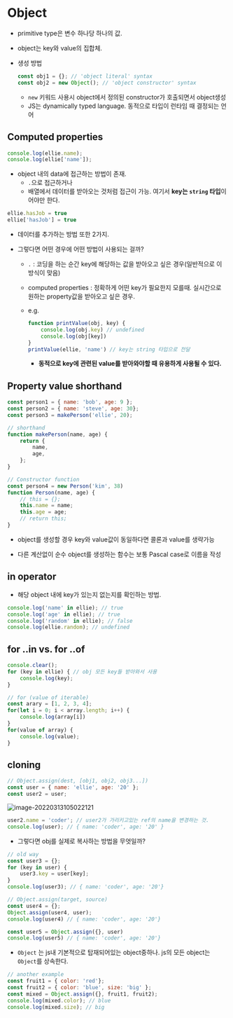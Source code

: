 # Object

- primitive type은 변수 하나당 하나의 값. 

- object는 key와 value의 집합체.

- 생성 방법

  ```js
  const obj1 = {}; // 'object literal' syntax
  const obj2 = new Object(); // 'object constructor' syntax
  ```

  - `new` 키워드 사용시 object에서 정의된  constructor가 호출되면서 object생성
  - JS는 dynamically typed language. 동적으로 타입이 런타임 때 결정되는 언어

## Computed properties

```js
console.log(ellie.name);
console.log(ellie['name']);
```

- object 내의 data에 접근하는 방법이 존재.
  - `.`으로 접근하거나
  - 배열에서 데이터를 받아오는 것처럼 접근이 가능. 여기서 **key는 `string` 타입**이어야만 한다.

```js
ellie.hasJob = true
ellie['hasJob'] = true
```

- 데이터를 추가하는 방법 또한 2가지.

- 그렇다면 어떤 경우에 어떤 방법이 사용되는 걸까?

  - `.` : 코딩을 하는 순간 key에 해당하는 값을 받아오고 싶은 경우(일반적으로 이 방식이 맞음)

  - computed properties : 정확하게 어떤 key가 필요한지 모를때. 실시간으로 원하는 property값을 받아오고 싶은 경우.

  - e.g.

    ```js
    function printValue(obj, key) {
        console.log(obj.key) // undefined
        console.log(obj[key])
    }
    printValue(ellie, 'name') // key는 string 타입으로 전달
    ```

    - **동적으로 key에 관련된 value를 받아와야할 때 유용하게 사용될 수 있다.**

## Property value shorthand

```js
const person1 = { name: 'bob', age: 9 };
const person2 = { name: 'steve', age: 30};
const person3 = makePerson('ellie', 20);

// shorthand
function makePerson(name, age) {
    return {
        name,
        age,
    };
}

// Constructor function
const person4 = new Person('kim', 38)
function Person(name, age) {
    // this = {};
    this.name = name;
    this.age = age;
    // return this;
}
```

- object를 생성할 경우 key와 value값이 동일하다면 콜론과 value를 생략가능

- 다른 계산없이 순수 object를 생성하는 함수는 보통 Pascal case로 이름을 작성

## in operator

- 해당 object 내에 key가 있는지 없는지를 확인하는 방법.

```js
console.log('name' in ellie); // true
console.log('age' in ellie); // true
console.log('random' in ellie); // false
console.log(ellie.random); // undefined
```

## for ..in vs. for ..of

```js
console.clear();
for (key in ellie) { // obj 모든 key들 받아와서 사용
	console.log(key); 
}

// for (value of iterable)
const arary = [1, 2, 3, 4];
for(let i = 0; i < array.length; i++) {
    console.log(array[i])
}
for(value of array) {
    console.log(value);
}
```

## cloning

```js
// Object.assign(dest, [obj1, obj2, obj3...])
const user = { name: 'ellie', age: '20' };
const user2 = user;
```

![image-20220313105022121](Object.assets/image-20220313105022121.png)

```js
user2.name = 'coder'; // user2가 가리키고있는 ref의 name을 변경하는 것.
console.log(user); // { name: 'coder', age: '20' }
```

- 그렇다면 obj를 실제로 복사하는 방법을 무엇일까?

```js
// old way
const user3 = {};
for (key in user) {
	user3.key = user[key];
}
console.log(user3); // { name: 'coder', age: '20'}

// Object.assign(target, source)
const user4 = {};
Object.assign(user4, user);
console.log(user4) // { name: 'coder', age: '20'}

const user5 = Object.assign({}, user)
console.log(user5) // { name: 'coder', age: '20'}
```

- `Object` 는 js내 기본적으로 탑재되어있는 object중하나. js의 모든 object는 `Object`를 상속한다.

```js
// another example
const fruit1 = { color: 'red'};
const fruit2 = { color: 'blue', size: 'big' };
const mixed = Object.assign({}, fruit1, fruit2);
console.log(mixed.color); // blue
console.log(mixed.size); // big
```


